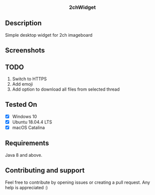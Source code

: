 <h3 align="center">2chWidget</h1>

## Description

Simple desktop widget for 2ch imageboard


## Screenshots


## TODO

1) Switch to HTTPS
2) Add emoji
3) Add option to download all files from selected thread



## Tested On
- [x] Windows 10
- [x] Ubuntu 18.04.4 LTS
- [x] macOS Catalina

## Requirements

Java 8 and above.


## Contributing and support

Feel free to contribute by opening issues or creating a pull request. Any help is appreciated :)
